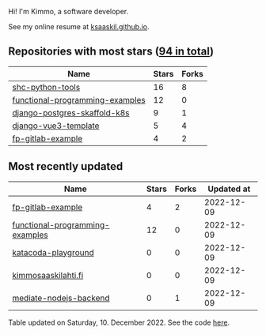 Hi! I'm Kimmo, a software developer.

See my online resume at [ksaaskil.github.io](https://ksaaskil.github.io).

<!-- repositories starts -->

## Repositories with most stars ([94 in total](https://github.com/ksaaskil?tab=repositories))
| Name        | Stars           | Forks  |
| ------------- |-------------| -----|
|[shc-python-tools](https://github.com/ksaaskil/shc-python-tools)|16|8
|[functional-programming-examples](https://github.com/ksaaskil/functional-programming-examples)|12|0
|[django-postgres-skaffold-k8s](https://github.com/ksaaskil/django-postgres-skaffold-k8s)|9|1
|[django-vue3-template](https://github.com/ksaaskil/django-vue3-template)|5|4
|[fp-gitlab-example](https://github.com/ksaaskil/fp-gitlab-example)|4|2

<!-- repositories ends -->
<!-- recent_repositories starts -->

## Most recently updated
| Name        | Stars           | Forks  | Updated at
| ------------- |-------------| -----|-----|
|[fp-gitlab-example](https://github.com/ksaaskil/fp-gitlab-example)|4|2|2022-12-09
|[functional-programming-examples](https://github.com/ksaaskil/functional-programming-examples)|12|0|2022-12-09
|[katacoda-playground](https://github.com/ksaaskil/katacoda-playground)|0|0|2022-12-09
|[kimmosaaskilahti.fi](https://github.com/ksaaskil/kimmosaaskilahti.fi)|0|0|2022-12-09
|[mediate-nodejs-backend](https://github.com/ksaaskil/mediate-nodejs-backend)|0|1|2022-12-09

<!-- recent_repositories ends -->
<!-- updated_at starts -->
Table updated on Saturday, 10. December 2022. See the code [here](https://github.com/ksaaskil/ksaaskil).
<!-- updated_at ends -->
